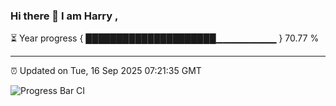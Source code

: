 ### Hi there 👋 I am Harry , 

⏳ Year progress { █████████████████████▁▁▁▁▁▁▁▁▁ } 70.77 %

---

⏰ Updated on Tue, 16 Sep 2025 07:21:35 GMT

![Progress Bar CI](https://github.com/duykhang68/duykhang68/workflows/Progress%20Bar%20CI/badge.svg)
